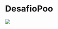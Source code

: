 # DesafioPoo
[![](https://mermaid.ink/img/pako:eNptksFOwzAMhl8lyqmIaQ_QA9IElx1AiCFOvXiJ11qkduUmE2zs3cm2bisquSR2fuezY--tE4-2tC5A3z8R1AptxSavZdcIo5nPfx7MG3YqPkXR59STgzCVLDpQDI28Y8CNMDmZal5gizV40SVHVMZ4lpzYU8b-fGvMfRQHWtxd7Q5S_8fRZ6gjYRhii1VU4tq0J2vQHca0abo3XKA6v04cDacWVW4ciMgex2TKoQT6KKpI8iG74j_apPAbDL9oTfoKNfE17aRhxPR0Lu1FtrBYQzFOJ0GgHVzCL2g7sznvFsjnzp5QlY0NtljZMh896GdlKz7qIH_46pudLaMmnFmVVDe23EDos5U6n0sexuLqRU_HLg2Dc9wOv-crv9c?type=png)](https://mermaid.live/edit#pako:eNptksFOwzAMhl8lyqmIaQ_QA9IElx1AiCFOvXiJ11qkduUmE2zs3cm2bisquSR2fuezY--tE4-2tC5A3z8R1AptxSavZdcIo5nPfx7MG3YqPkXR59STgzCVLDpQDI28Y8CNMDmZal5gizV40SVHVMZ4lpzYU8b-fGvMfRQHWtxd7Q5S_8fRZ6gjYRhii1VU4tq0J2vQHca0abo3XKA6v04cDacWVW4ciMgex2TKoQT6KKpI8iG74j_apPAbDL9oTfoKNfE17aRhxPR0Lu1FtrBYQzFOJ0GgHVzCL2g7sznvFsjnzp5QlY0NtljZMh896GdlKz7qIH_46pudLaMmnFmVVDe23EDos5U6n0sexuLqRU_HLg2Dc9wOv-crv9c)
